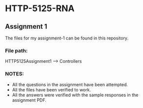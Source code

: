 # HTTP-5125-RNA
## Assignment 1 
The files for my assignment-1 can be found in this repository.

### File path:
HTTP5125Assignment1 --> Controllers

### NOTES:
- All the questions in the assignment have been attempted.
- All the files have been verified to work.
- All the answers were verified with the sample responses in the assignment PDF.
